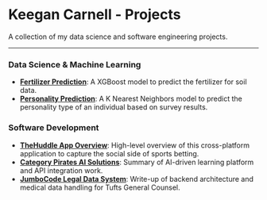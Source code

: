 # Keegan Carnell - Projects

A collection of my data science and software engineering projects.

---

### Data Science & Machine Learning

* **[Fertilizer Prediction](https://github.com/KeeganCar/Projects/blob/main/KaggleCompetitions/fertilizerComp.py)**: A XGBoost model to predict the fertilizer for soil data.
* **[Personality Prediction](https://github.com/KeeganCar/Projects/blob/main/KaggleCompetitions/personalityComp.py)**: A K Nearest Neighbors model to predict the personality type of an individual based on survey results.

### Software Development

* **[TheHuddle App Overview](https://github.com/KeeganCar/Projects/tree/main/TheHuddle)**: High-level overview of this cross-platform application to capture the social side of sports betting.
* **[Category Pirates AI Solutions](https://github.com/KeeganCar/Projects/tree/main/CategoryPiratesAI)**: Summary of AI-driven learning platform and API integration work.
* **[JumboCode Legal Data System](https://github.com/KeeganCar/Projects/tree/main/JumboCode)**: Write-up of backend architecture and medical data handling for Tufts General Counsel.
